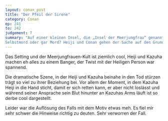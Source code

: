 ```yaml
---
layout: conan_post
title: "Der Pfeil der Sirene"
category: Conan
ep: 241
to: 242
judgement: 7
summary: "Auf einer kleinen Insel, die „Insel der Meerjungfrau“ genannt wird, kommt eine junge Frau ums Leben. War es ein Unfall,
Selbstmord oder gar Mord? Heiji und Conan gehen der Sache auf den Grund."
---
```


Das Setting und der Meerjungfrauen-Kult ist ziemlich cool, Heiji und Kazuha machen eh alles zu einem Banger, der Twist
mit der Heiligen Person war spannend.

Die dramatische Szene, in der Heiji und Kazuha beinahe in den Tod stürzen trägt so viel zu ihrer Beziehung bei. Vor
allem der Moment, in dem Kazuha Heiji in die Hand sticht, damit er sich retten kann, er aber nicht loslässt und während
seiner Ansprache sein Blut hinunter an Kazuhas Arms läuft ist so derbe cool dargestellt.

Leider war die Auflösung des Falls mit dem Motiv etwas meh. Es fiel mir sehr schwer die Hinweise richtig zu deuten. Sehr
verworren der Fall.